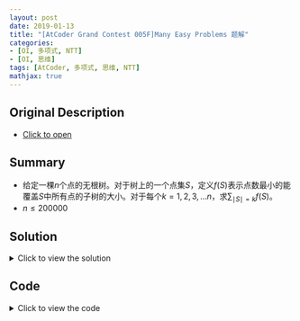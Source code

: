 ```yaml
---
layout: post
date: 2019-01-13
title: "[AtCoder Grand Contest 005F]Many Easy Problems 题解"
categories:
- [OI, 多项式, NTT]
- [OI, 思维]
tags: [AtCoder, 多项式, 思维, NTT]
mathjax: true
---
```


## Original Description
- [Click to open](https://agc005.contest.atcoder.jp/tasks/agc005_f)

## Summary
- 给定一棵$n$个点的无根树。对于树上的一个点集$S$，定义$f(S)$表示点数最小的能覆盖$S$中所有点的子树的大小。对于每个$k=1,2,3,...n$，求$\sum_{\mid S\mid=k}f(S)$。
- $n\leq 200000$
<!-- more -->

## Solution
<details>
<summary>Click to view the solution</summary>
这题我刚开始的想法是计算对于每棵子树，有多少种点集是以它覆盖最优的。但仔细想想无法快速转移。

这题的一个很棒的思路是：**对于某个$k$，我们考虑树上每个点对答案的贡献。**那么以这个点为根把树提起来，我们要保证选的点不能全部来自某一棵子树。即节点$u$的贡献是
$$\binom{n}{k}-\sum_{v\in son_u}\binom{size(v)}{k}$$
我们考虑把所有节点的贡献加起来，$\binom{n}{k}$出现了$n$次。因为每个点都作为一次根，所以原树中每条边两边的子树都被减过一次。我们先对原树做一遍搜索，令$cnt[i]$表示大小为$i$的子树个数。则我们有
$$ans_k=n\cdot \binom{n}{k}-\sum_{i=1}^{n-1}cnt[i]\binom{i}{k}$$
将组合数写成阶乘的形式，把$\frac{1}{k!}$提到外面，
$$ans_k=n\cdot \binom{n}{k}-\frac{1}{k!}\sum_{i=1}^{n-1}cnt[i]\frac{i!}{(i-k)!}$$
发现后面是一个差固定的东西相乘，根据套路，我们翻转一个就可以得到卷积。令$A[i]=cnt[i]i!$，$B[i]=\frac{1}{(n-i)!}$，则原式可以改写成
$$ans_k=n\cdot \binom{n}{k}-\frac{1}{k!}\sum_{i=1}^{n-1}A[i]B[n+k-i]$$
这就是显然的卷积了。考察一下模数，发现是一个费马素数，原根$g=5$，直接NTT即可。
</details>

## Code
<details>
<summary>Click to view the code</summary>
```cpp
#include <bits/stdc++.h>
using namespace std;

#define LL long long
#define LB long double
#define ull unsigned long long
#define x first
#define y second
#define pb push_back
#define pf push_front
#define mp make_pair
#define Pair pair<int,int>
#define pLL pair<LL,LL>
#define pii pair<double,double>
#define LOWBIT(x) x & (-x)
// #define LOCAL true

const int INF=2e9;
const LL LINF=2e16;
const int magic=348;
const int MOD=924844033;
const double eps=1e-10;
const double pi=acos(-1);

struct fastio
{
    static const int S=1e7;
    char rbuf[S+48],wbuf[S+48];int rpos,wpos,len;
    fastio() {rpos=len=wpos=0;}
    inline char Getchar()
    {
        if (rpos==len) rpos=0,len=fread(rbuf,1,S,stdin);
        if (!len) return EOF;
        return rbuf[rpos++];
    }
    template <class T> inline void Get(T &x)
    {
        char ch;bool f;T res;
        while (!isdigit(ch=Getchar()) && ch!='-') {}
        if (ch=='-') f=false,res=0; else f=true,res=ch-'0';
        while (isdigit(ch=Getchar())) res=res*10+ch-'0';
        x=(f?res:-res);
    }
    inline void getstring(char *s)
    {
        char ch;
        while ((ch=Getchar())<=32) {}
        for (;ch>32;ch=Getchar()) *s++=ch;
        *s='\0';
    }
    inline void flush() {fwrite(wbuf,1,wpos,stdout);fflush(stdout);wpos=0;}
    inline void Writechar(char ch)
    {
        if (wpos==S) flush();
        wbuf[wpos++]=ch;
    }
    template <class T> inline void Print(T x,char ch)
    {
        char s[20];int pt=0;
        if (x==0) s[++pt]='0';
        else
        {
            if (x<0) Writechar('-'),x=-x;
            while (x) s[++pt]='0'+x%10,x/=10;
        }
        while (pt) Writechar(s[pt--]);
        Writechar(ch);
    }
    inline void printstring(char *s)
    {
        int pt=1;
        while (s[pt]!='\0') Writechar(s[pt++]);
    }
}io;

template<typename T> inline void check_max(T &x,T cmp) {x=max(x,cmp);}
template<typename T> inline void check_min(T &x,T cmp) {x=min(x,cmp);}
template<typename T> inline T myabs(T x) {return x>=0?x:-x;}
template<typename T> inline T gcd(T x,T y) {return y==0?x:gcd(y,x%y);}
inline int add(int x) {if (x>=MOD) x-=MOD;return x;}
inline int add(int x,int MO) {if (x>=MO) x-=MO;return x;}
inline int sub(int x) {if (x<0) x+=MOD;return x;}
inline int sub(int x,int MO) {if (x<0) x+=MO;return x;}
inline void Add(int &x,int y) {x=add(x+y);}
inline void Add(int &x,int y,int MO) {x=add(x+y,MO);}
inline void Sub(int &x,int y) {x=sub(x-y);}
inline void Sub(int &x,int y,int MO) {x=sub(x-y,MO);}
template<typename T> inline int quick_pow(int x,T y) {int res=1;while (y) {if (y&1) res=1ll*res*x%MOD;x=1ll*x*x%MOD;y>>=1;}return res;}
template<typename T> inline int quick_pow(int x,T y,int MO) {int res=1;while (y) {if (y&1) res=1ll*res*x%MO;x=1ll*x*x%MO;y>>=1;}return res;}

const int MAXN=1e6;

namespace polynomial
{
    const int NTT_MAX=1e6;
    const int G=5;
    int wn_pos[NTT_MAX+48],wn_neg[NTT_MAX+48];bool isfirst=true;
    inline void poly_init()
    {
        for (register int clen=2;clen<=524288;clen<<=1)
            wn_pos[clen]=quick_pow(G,(MOD-1)/clen),wn_neg[clen]=quick_pow(G,(MOD-1)-(MOD-1)/clen);
    }
    inline void poly_ntt(int c[],int len,int fl)
    {
        if (isfirst) poly_init(),isfirst=false;
        int k;
        for (register int i=(len>>1),j=1;j<len;j++)
        {
            if (i<j) swap(c[i],c[j]);
            for (k=(len>>1);i&k;k>>=1) i^=k;i^=k;
        }
        for (register int clen=2;clen<=len;clen<<=1)
        {
            int wn=(fl==1?wn_pos[clen]:wn_neg[clen]);
            for (register int j=0;j<len;j+=clen)
            {
                int w=1;
                for (register int k=j;k<j+(clen>>1);k++)
                {
                    int tmp1=c[k],tmp2=1ll*c[k+(clen>>1)]*w%MOD;
                    c[k]=add(tmp1+tmp2);c[k+(clen>>1)]=sub(tmp1-tmp2);
                    w=1ll*w*wn%MOD;
                }
            }
        }
        if (fl==-1)
        {
            int ilen=quick_pow(len,MOD-2);
            for (register int i=0;i<len;i++) c[i]=1ll*c[i]*ilen%MOD;
        }
    }
    inline void poly_mul(int A[],int B[],int N,int M)
    {
        int len=1;while (len<=N+M) len<<=1;
        poly_ntt(A,len,1);poly_ntt(B,len,1);
        for (register int i=0;i<len;i++) A[i]=1ll*A[i]*B[i]%MOD;
        poly_ntt(A,len,-1);
    }
}

int n;
vector<int> v[MAXN+48];
int cnt[MAXN+48];

inline int dfs(int cur,int father)
{
    int sz=1;
    for (auto y : v[cur]) if (y!=father) sz+=dfs(y,cur);
    if (cur!=1) cnt[sz]++,cnt[n-sz]++;
    return sz;
}

int fac[MAXN+48],ifac[MAXN+48];
inline void init_inv()
{
    fac[0]=1;for (register int i=1;i<=n;i++) fac[i]=1ll*fac[i-1]*i%MOD;
    ifac[n]=quick_pow(fac[n],MOD-2);
    for (register int i=n-1;i>=0;i--) ifac[i]=1ll*ifac[i+1]*(i+1)%MOD;
}

inline int C(int x,int y)
{
    if (x<y || x<0) return 0;
    return 1ll*fac[x]*ifac[y]%MOD*ifac[x-y]%MOD;
}

int a[MAXN+48],b[MAXN+48];
int ans[MAXN+48];

int main ()
{
#ifdef LOCAL
    double TIME=clock();
    freopen ("a.in","r",stdin);
    freopen ("a.out","w",stdout);
    cerr<<"Running..."<<endl;
#endif
    scanf("%d",&n);int x,y;
    for (register int i=1;i<=n-1;i++)
    {
        scanf("%d%d",&x,&y);
        v[x].pb(y);v[y].pb(x);
    }
    dfs(1,-1);
    init_inv();
    for (register int i=1;i<=n-1;i++) a[i]=1ll*cnt[i]*fac[i]%MOD;
    for (register int i=0;i<=n;i++) b[i]=ifac[n-i];
    polynomial::poly_mul(a,b,n,n+1);
    for (register int i=1;i<=n;i++) ans[i]=sub(1ll*n*C(n,i)%MOD-1ll*ifac[i]*a[i+n]%MOD);
    for (register int i=1;i<=n;i++) printf("%d\n",ans[i]);
    io.flush();
#ifdef LOCAL
    cerr<<"Exec Time: "<<(clock()-TIME)/CLOCKS_PER_SEC<<endl;
#endif
    return 0;
}
```
</details>